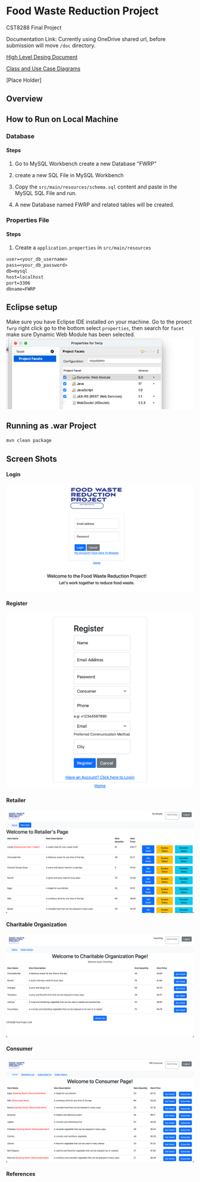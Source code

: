 # Food Waste Reduction Project
CST8288 Final Project

Documentation Link: Currently using OneDrive shared url, before submission will move `/doc` directory.

[High Level Desing Document](https://algonquinlivecom-my.sharepoint.com/:w:/g/personal/ko000029_algonquinlive_com/EVQ5xfhUNaFMoQyKD7muIwgBi2QLg9I28wtfvWoJ-joTlA?e=waj8BG)

[Class and Use Case Diagrams](https://algonquinlivecom-my.sharepoint.com/:u:/g/personal/ko000029_algonquinlive_com/EahOpQ2eXohHia3-2ofUVjMBMZLIqCfcU0Vd_6Zv1ZkM4w?e=8krcue)

[Place Holder]
## Overview
## How to Run on Local Machine
### Database

#### Steps

1. Go to MySQL Workbench create a new Database "FWRP"

2. create a new SQL File in MySQL Workbench

3. Copy the `src/main/resources/schema.sql` content and paste in the MySQL SQL File and run.

4. A new Database named FWRP and related tables will be created.


### Properties File

#### Steps
1. Create a `application.properties` in `src/main/resources`

```properties
user=<your_db_username>
pass=<your_db_password>
db=mysql
host=localhost
port=3306
dbname=FWRP
```
## Eclipse setup
Make sure you have Eclipse IDE installed on your machine.
Go to the proect `fwrp` right click go to the bottom select `properties`,
then search for `facet` make sure Dynamic Web Module has been selected.
![img.png](doc/img.png)

## Running as .war Project
```bash
mvn clean package
```

## Screen Shots
#### Login
![login.png](doc/login.png)
#### Register
![reg.png](doc/reg.png)
#### Retailer
![retailer.png](doc/retailer.png)
#### Charitable Organization
![charity.png](doc/charity.png)
#### Consumer
![consumer.png](doc/consumer.png)
#### References